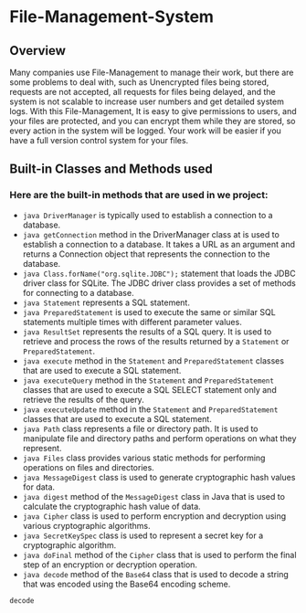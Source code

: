 # File-Management-System

## Overview
Many companies use File-Management to manage their work, but there are some problems to deal with, such as Unencrypted files being stored, requests are not accepted, all requests for files being delayed, and the system is not scalable to increase user numbers and get detailed system logs.
With this File-Management, It is easy to give permissions to users, and your files are protected, and you can encrypt them while they are stored, so every action in the system will be logged. Your work will be easier if you have a full version control system for your files.


## Built-in Classes and Methods used
### Here are the built-in methods that are used in we project:
- ```java DriverManager``` is typically used to establish a connection to a database.
- ```java getConnection``` method in the DriverManager class at is used to establish a connection to a database. It takes a URL as an argument and returns a Connection object that represents the connection to the database.
- ```java Class.forName("org.sqlite.JDBC");``` statement that loads the JDBC driver class for SQLite. The JDBC driver class provides a set of methods for connecting to a database. 
- ```java Statement``` represents a SQL statement.
- ```java PreparedStatement``` is used to execute the same or similar SQL statements multiple times with different parameter values.
- ```java ResultSet``` represents the results of a SQL query. It is used to retrieve and process the rows of the results returned by a `Statement` or `PreparedStatement`.
- ```java execute``` method in the `Statement` and `PreparedStatement` classes that are used to execute a SQL statement.
- ```java executeQuery``` method in the `Statement` and `PreparedStatement` classes that are used to execute a SQL SELECT statement only and retrieve the results of the query.
- ```java executeUpdate``` method in the `Statement` and `PreparedStatement` classes that are used to execute a SQL statement.
- ```java Path``` class represents a file or directory path. It is used to manipulate file and directory paths and perform operations on what they represent.
- ```java Files``` class provides various static methods for performing operations on files and directories.
- ```java MessageDigest``` class is used to generate cryptographic hash values for data.
- ```java digest``` method of the `MessageDigest` class in Java that is used to calculate the cryptographic hash value of data.
- ```java Cipher``` class is used to perform encryption and decryption using various cryptographic algorithms.
- ```java SecretKeySpec``` class is used to represent a secret key for a cryptographic algorithm. 
- ```java doFinal``` method of the `Cipher` class that is used to perform the final step of an encryption or decryption operation.
- ```java decode``` method of the `Base64` class that is used to decode a string that was encoded using the Base64 encoding scheme.

```java 
decode
```
